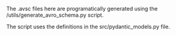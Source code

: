 
The .avsc files here are programatically generated using
the /utils/generate_avro_schema.py script.

The script uses the definitions in the src/pydantic_models.py file.
